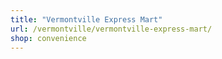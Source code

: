 ```yaml
---
title: "Vermontville Express Mart"
url: /vermontville/vermontville-express-mart/
shop: convenience
---
```

